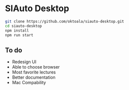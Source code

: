 # SIAuto Desktop

```bash
git clone https://github.com/oktoala/siauto-desktop.git
cd siauto-desktop
npm install
npm run start
```

## To do
+ Redesign UI
+ Able to choose browser
+ Most favorite lectures
+ Better documentation
+ Mac Compability
